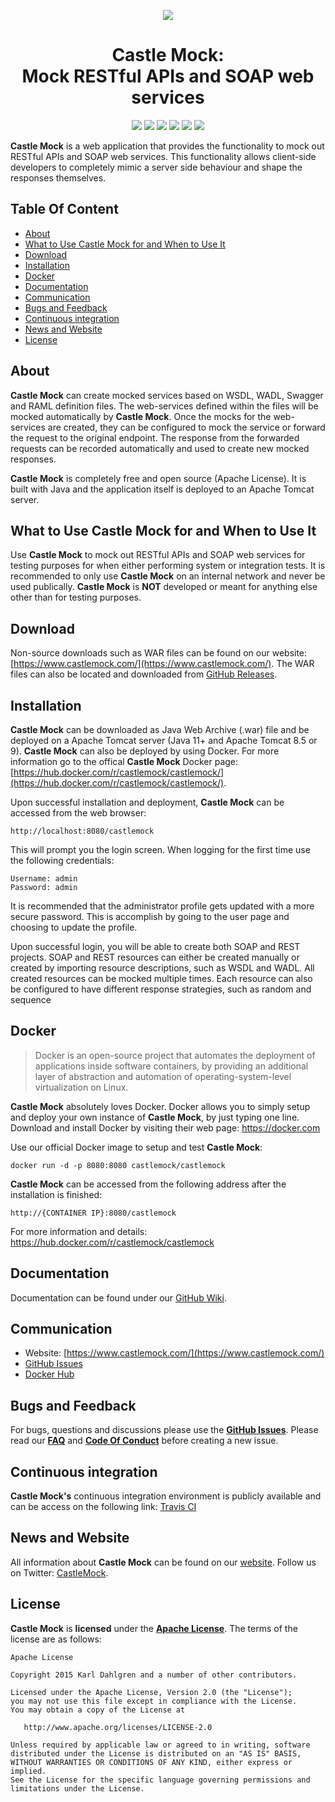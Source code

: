 <p align="center"><img src="https://raw.githubusercontent.com/castlemock/castlemock/master/web/web-frontend/src/images/logo.png"></div></p>

<h1 align="center"> Castle Mock: <br/>Mock RESTful APIs and SOAP web services</h1>

<p align="center">
    <a href="https://app.travis-ci.com/github/castlemock/castlemock"><img src="https://app.travis-ci.com/castlemock/castlemock.svg?branch=master"></a>
    <a href="https://snyk.io/test/github/castlemock/castlemock"><img src="https://snyk.io/test/github/castlemock/castlemock/badge.svg"></a>
    <a href="https://github.com/castlemock/castlemock/releases"><img src="https://img.shields.io/github/release/castlemock/castlemock.svg"></a>
    <a href="LICENSE"><img src="https://img.shields.io/badge/license-Apache%202-blue.svg"></a>
    <img src="https://img.shields.io/badge/platforms-Linux%C2%A0%7C%C2%A0macOS%20%7C%20Windows-blue">
    <a href="https://hub.docker.com/r/castlemock/castlemock/"><img src="https://img.shields.io/docker/pulls/castlemock/castlemock.svg"></a>
</p>


**Castle Mock** is a web application that provides the functionality to mock out RESTful APIs and SOAP web services. This functionality allows client-side developers to completely mimic a server side behaviour and shape the responses themselves.

Table Of Content
----

- [About](#about)
- [What to Use Castle Mock for and When to Use It](#what-to-use-castle-mock-for-and-when-to-use-it)
- [Download](#download)
- [Installation](#installation)
- [Docker](#docker)
- [Documentation](#documentation)
- [Communication](#communication)
- [Bugs and Feedback](#bugs-and-feedback)
- [Continuous integration](#continuous-integration)
- [News and Website](#news-and-website)
- [License](#license)

## About

**Castle Mock** can create mocked services based on WSDL, WADL, Swagger and RAML definition files. The web-services defined within the files will be mocked automatically by **Castle Mock**. Once the mocks for the web-services are created, they can be configured to mock the service or forward the request to the original endpoint. The response from the forwarded requests can be recorded automatically and used to create new mocked responses.

**Castle Mock** is completely free and open source (Apache License). It is built with Java and the application itself is deployed to an Apache Tomcat server.

## What to Use Castle Mock for and When to Use It

Use **Castle Mock** to mock out RESTful APIs and SOAP web services for testing purposes for when either performing system or integration tests. It is recommended to only use **Castle Mock** on an internal network and never be used publically. **Castle Mock** is **NOT** developed or meant for anything else other than for testing purposes.

## Download

Non-source downloads such as WAR files can be found on our website: [https://www.castlemock.com/](https://www.castlemock.com/). The WAR files can also be located and downloaded from [GitHub Releases](https://github.com/castlemock/castlemock/releases).

## Installation

**Castle Mock** can be downloaded as Java Web Archive (.war) file and be deployed on a Apache Tomcat server (Java 11+ and Apache Tomcat 8.5 or 9). **Castle Mock** can also be deployed by using Docker. For more information go to the offical **Castle Mock** Docker page: [https://hub.docker.com/r/castlemock/castlemock/](https://hub.docker.com/r/castlemock/castlemock/).

Upon successful installation and deployment, **Castle Mock** can be accessed from the web browser:

    http://localhost:8080/castlemock
    
This will prompt you the login screen. When logging for the first time use the following credentials: 

    Username: admin 
    Password: admin 

It is recommended that the administrator profile gets updated with a more secure password. This is accomplish by going to the user page and choosing to update the profile.

Upon successful login, you will be able to create both SOAP and REST projects. SOAP and REST resources can either be created manually or created by importing resource descriptions, such as WSDL and WADL. All created resources can be mocked multiple times. Each resource can also be configured to have different response strategies, such as random and sequence

## Docker

> Docker is an open-source project that automates the deployment of applications inside software containers, by providing an additional layer of abstraction and automation of operating-system-level virtualization on Linux.

**Castle Mock** absolutely loves Docker. Docker allows you to simply setup and deploy your own instance of **Castle Mock**, by just typing one line. Download and install Docker by visiting their web page: https://docker.com

Use our official Docker image to setup and test **Castle Mock**:
```
docker run -d -p 8080:8080 castlemock/castlemock
```

**Castle Mock** can be accessed from the following address after the installation is finished:
```
http://{CONTAINER IP}:8080/castlemock
```

For more information and details: https://hub.docker.com/r/castlemock/castlemock

## Documentation

Documentation can be found under our [GitHub Wiki](https://github.com/castlemock/castlemock/wiki). 

## Communication
- Website: [https://www.castlemock.com/](https://www.castlemock.com/)
- [GitHub Issues](https://github.com/castlemock/castlemock/issues)
- [Docker Hub](https://hub.docker.com/r/castlemock/castlemock/)

## Bugs and Feedback

For bugs, questions and discussions please use the **[GitHub Issues](https://github.com/castlemock/castlemock/issues)**. Please read our **[FAQ](https://github.com/castlemock/castlemock/wiki/FAQ)** and **[Code Of Conduct](https://github.com/castlemock/castlemock/blob/master/CODE_OF_CONDUCT.md)** before creating a new issue. 

## Continuous integration

**Castle Mock's** continuous integration environment is publicly available and can be access on the following link: [Travis CI](https://travis-ci.org/castlemock/castlemock)

## News and Website

All information about **Castle Mock** can be found on our [website](https://www.castlemock.com/). Follow us on Twitter: [CastleMock](http://twitter.com/CastleMock).

## License

**Castle Mock** is **licensed** under the **[Apache License](https://github.com/castlemock/castlemock/blob/master/LICENSE)**. The terms of the license are as follows:

    Apache License

    Copyright 2015 Karl Dahlgren and a number of other contributors.

    Licensed under the Apache License, Version 2.0 (the "License");
    you may not use this file except in compliance with the License.
    You may obtain a copy of the License at

       http://www.apache.org/licenses/LICENSE-2.0

    Unless required by applicable law or agreed to in writing, software
    distributed under the License is distributed on an "AS IS" BASIS,
    WITHOUT WARRANTIES OR CONDITIONS OF ANY KIND, either express or implied.
    See the License for the specific language governing permissions and
    limitations under the License.
